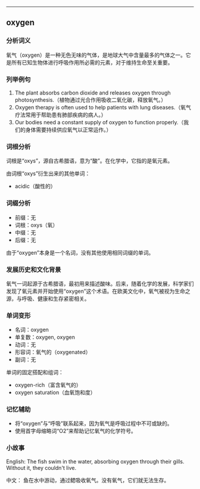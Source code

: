 
---------------
## oxygen
### 分析词义
氧气（oxygen）是一种无色无味的气体，是地球大气中含量最多的气体之一。它是所有已知生物体进行呼吸作用所必需的元素，对于维持生命至关重要。

### 列举例句
1. The plant absorbs carbon dioxide and releases oxygen through photosynthesis.（植物通过光合作用吸收二氧化碳，释放氧气。）
2. Oxygen therapy is often used to help patients with lung diseases.（氧气疗法常用于帮助患有肺部疾病的病人。）
3. Our bodies need a constant supply of oxygen to function properly.（我们的身体需要持续供应氧气以正常运作。）

### 词根分析
词根是“oxys”，源自古希腊语，意为“酸”。在化学中，它指的是氧元素。

由词根“oxys”衍生出来的其他单词：
- acidic（酸性的）

### 词缀分析
- 前缀：无
- 词根：oxys（氧）
- 中缀：无
- 后缀：无

由于“oxygen”本身是一个名词，没有其他使用相同词缀的单词。

### 发展历史和文化背景
氧气一词起源于古希腊语，最初用来描述酸味。后来，随着化学的发展，科学家们发现了氧元素并开始使用“oxygen”这个术语。在欧美文化中，氧气被视为生命之源，与呼吸、健康和生存紧密相关。

### 单词变形
- 名词：oxygen
- 单复数：oxygen, oxygen
- 动词：无
- 形容词：氧气的（oxygenated）
- 副词：无

单词的固定搭配和组词：
- oxygen-rich（富含氧气的）
- oxygen saturation（血氧饱和度）

### 记忆辅助
- 将“oxygen”与“呼吸”联系起来，因为氧气是呼吸过程中不可或缺的。
- 使用首字母缩略词“O2”来帮助记忆氧气的化学符号。

### 小故事
English:
The fish swim in the water, absorbing oxygen through their gills. Without it, they couldn't live.

中文：
鱼在水中游动，通过鳃吸收氧气。没有氧气，它们就无法生存。

